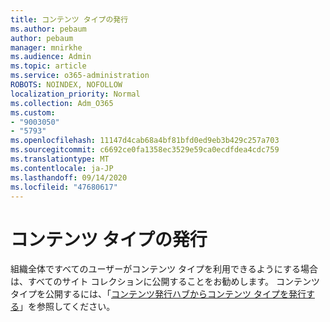 ```yaml
---
title: コンテンツ タイプの発行
ms.author: pebaum
author: pebaum
manager: mnirkhe
ms.audience: Admin
ms.topic: article
ms.service: o365-administration
ROBOTS: NOINDEX, NOFOLLOW
localization_priority: Normal
ms.collection: Adm_O365
ms.custom:
- "9003050"
- "5793"
ms.openlocfilehash: 11147d4cab68a4bf81bfd0ed9eb3b429c257a703
ms.sourcegitcommit: c6692ce0fa1358ec3529e59ca0ecdfdea4cdc759
ms.translationtype: MT
ms.contentlocale: ja-JP
ms.lasthandoff: 09/14/2020
ms.locfileid: "47680617"
---
```

# <a name="content-type-publishing"></a>コンテンツ タイプの発行

組織全体ですべてのユーザーがコンテンツ タイプを利用できるようにする場合は、すべてのサイト コレクションに公開することをお勧めします。 コンテンツ タイプを公開するには、「[コンテンツ発行ハブからコンテンツ タイプを発行する](https://support.office.com/article/publish-a-content-type-from-a-content-publishing-hub-58081155-118d-4e7a-9cc5-d43b5dbb7d02)」を参照してください。